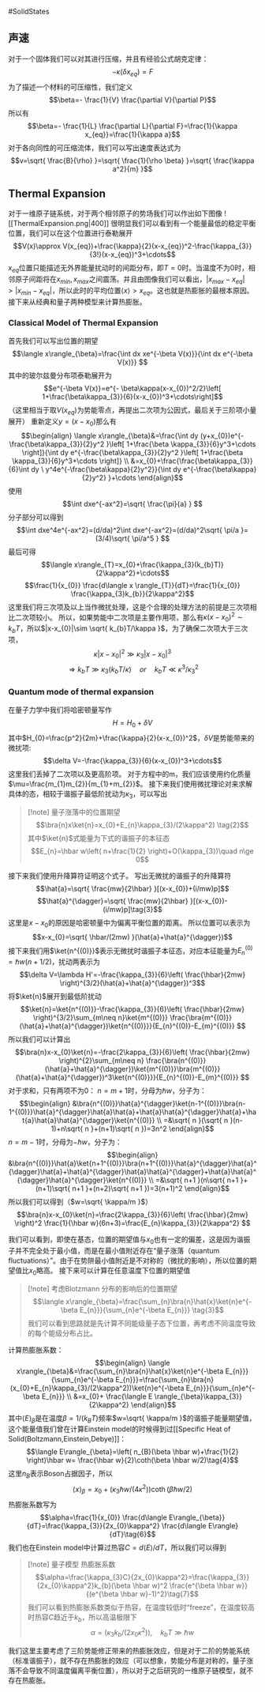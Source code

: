 #SolidStates 
## 声速
对于一个固体我们可以对其进行压缩，并且有经验公式胡克定律：
$$-\kappa(\delta x_{eq})=F$$
为了描述一个材料的可压缩性，我们定义
$$\beta=- \frac{1}{V} \frac{\partial V}{\partial P}$$
所以有
$$\beta=- \frac{1}{L} \frac{\partial L}{\partial F}=\frac{1}{\kappa x_{eq}}=\frac{1}{\kappa a}$$
对于各向同性的可压缩流体，我们可以写出速度表达式为
$$v=\sqrt{ \frac{B}{\rho} }=\sqrt{ \frac{1}{\rho \beta} }=\sqrt{ \frac{\kappa a^2}{m} }$$
## Thermal Expansion
对于一维原子链系统，对于两个相邻原子的势场我们可以作出如下图像
![[ThermalExpansion.png|400]]
很明显我们可以看到有一个能量最低的稳定平衡位置，我们可以在这个位置进行泰勒展开
$$V(x)\approx V(x_{eq})+\frac{\kappa}{2}(x-x_{eq})^2-\frac{\kappa_{3}}{3!}(x-x_{eq})^3+\cdots$$
$x_{eq}$位置只能描述无外界能量扰动时的间距分布，即$T=0$时。当温度不为0时，相邻原子间距将在$x_{min},x_{max}$之间震荡。并且由图像我们可以看出，$|x_{max}-x_{eq}|>|x_{min}-x_{eq}|$，所以此时的平均位置$\langle x\rangle>x_{eq}$。这也就是热膨胀的最根本原因。接下来从经典和量子两种模型来计算热膨胀。

### Classical Model of Thermal Expansion
首先我们可以写出位置的期望
$$\langle x\rangle_{\beta}=\frac{\int dx xe^{-\beta V(x)}}{\int dx e^{-\beta V(x)}} $$
其中的玻尔兹曼分布项泰勒展开为
$$e^{-\beta V(x)}=e^{- \beta\kappa(x-x_{0})^2/2}\left[ 1+\frac{\beta\kappa_{3}}{6}(x-x_{0})^3+\cdots\right]$$
（这里相当于取$V(x_{eq})$为势能零点，再提出二次项为公因式，最后关于三阶项小量展开）
重新定义$y=(x-x_{0})$那么有
$$\begin{align}
\langle x\rangle_{\beta}&=\frac{\int dy (y+x_{0})e^{-\frac{\beta\kappa_{3}}{2}y^2 }\left[ 1+\frac{\beta \kappa_{3}}{6}y^3+\cdots \right]}{\int dy e^{-\frac{\beta\kappa_{3}}{2}y^2 }\left[ 1+\frac{\beta \kappa_{3}}{6}y^3+\cdots \right]} \\
&=x_{0}+\frac{\frac{\beta\kappa_{3}}{6}\int dy \ y^4e^{-\frac{\beta\kappa}{2}y^2}}{\int dy e^{-\frac{\beta\kappa}{2}y^2} }+\cdots 
\end{align}$$
使用
$$\int dxe^{-ax^2}=\sqrt{ \frac{\pi}{a} } $$
分子部分可以得到
$$\int dxe^4e^{-ax^2}=(d/da)^2\int dxe^{-ax^2}=(d/da)^2\sqrt{ \pi/a }=(3/4)\sqrt{ \pi/a^5 }  $$
最后可得
$$\langle x\rangle_{T}=x_{0}+\frac{\kappa_{3}(k_{b}T)}{2\kappa^2}+\cdots$$
$$\frac{1}{x_{0}}  \frac{d\langle x \rangle_{T}}{dT}=\frac{1}{x_{0}} \frac{\kappa_{3}k_{b}}{2\kappa^2}$$
这里我们将三次项及以上当作微扰处理，这是个合理的处理方法的前提是三次项相比二次项较小。
所以，如果势能中二次项是主要作用项，那么有$\kappa(x-x_{0})^2\sim k_{b}T$，所以$|x-x_{0}|\sim \sqrt{ k_{b}T/\kappa }$，为了确保二次项大于三次项，
$$\kappa|x-x_{0}|^2\gg\kappa_{3}|x-x_{0}|^3$$
$$\Rightarrow k_{b}T\gg\kappa_{3}(k_{b}T/\kappa)\quad or \quad k_{b}T\ll\kappa^3/\kappa^2_{3}$$

### Quantum mode of thermal expansion
在量子力学中我们将哈密顿量写作
$$H=H_{0}+\delta V\tag{1}$$
其中$H_{0}=\frac{p^2}{2m}+\frac{\kappa}{2}(x-x_{0})^2$，$\delta V$是势能带来的微扰项:
$$\delta V=-\frac{\kappa_{3}}{6}(x-x_{0})^3+\cdots$$
这里我们丢掉了二次项以及更高阶项。
对于方程中的m，我们应该使用约化质量$\mu=\frac{m_{1}m_{2}}{m_{1}+m_{2}}$。
接下来我们使用微扰理论对来求解具体的态，相较于谐振子最低阶扰动为$\kappa_{3}$，可以写出
>[!note] 量子涨落中的位置期望
>$$\bra{n}x\ket{n}=x_{0}+E_{n}\kappa_{3}/(2\kappa^2)  \tag{2}$$
其中$\ket{n}$式能量为下式的谐振子的本征态
$$E_{n}=\hbar w\left( n+\frac{1}{2} \right)+O(\kappa_{3})\quad n\ge 0$$

接下来我们使用升降算符证明这个式子。
写出无微扰的谐振子的升降算符
$$\hat{a}=\sqrt{ \frac{mw}{2\hbar} }[(x-x_{0})+(i/mw)p]$$
$$\hat{a}^{\dagger}=\sqrt{ \frac{mw}{2\hbar} }[(x-x_{0})-(i/mw)p]\tag{3}$$
这里是$x-x_{0}$的原因是哈密顿量中为偏离平衡位置的距离。
所以位置可以表示为
$$x-x_{0}=\sqrt{ \hbar/(2mw) }(\hat{a}+\hat{a}^{\dagger})$$
接下来我们用$\ket{n^{(0)}}$表示无微扰时谐振子本征态，对应本征能量为$E_{n}^{(0)}=\hbar w(n+1/2)$，扰动两表示为
$$\delta V=\lambda H'=-\frac{\kappa_{3}}{6}\left( \frac{\hbar}{2mw} \right)^{3/2}(\hat{a}+\hat{a}^{\dagger})^3$$
将$\ket{n}$展开到最低阶扰动
$$\ket{n}=\ket{n^{(0)}}-\frac{\kappa_{3}}{6}\left( \frac{\hbar}{2mw} \right)^{3/2}\sum_{m\neq n}\ket{m^{(0)}} \frac{\bra{m^{(0)}}(\hat{a}+\hat{a}^{\dagger})\ket{n^{(0)}}}{E_{n}^{(0)}-E_{m}^{(0)}}     $$
所以我们可以计算出
$$\bra{n}x-x_{0}\ket{n}=-\frac{2\kappa_{3}}{6}\left( \frac{\hbar}{2mw} \right)^{2}\sum_{m\neq n} \frac{\bra{n^{(0)}}(\hat{a}+\hat{a}^{\dagger})\ket{m^{(0)}}\bra{m^{(0)}}(\hat{a}+\hat{a}^{\dagger})^3\ket{n^{(0)}}}{E_{n}^{(0)}-E_{m}^{(0)}}       $$
对于求和，只有两项不为0：
$n=m+1$时，分母为$\hbar w$，分子为：
$$\begin{align}
&\bra{n^{(0)}}\hat{a}^{\dagger}\ket{n-1^{(0)}}\bra{n-1^{(0)}}\hat{a}^{\dagger}\hat{a}\hat{a}+\hat{a}\hat{a}^{\dagger}\hat{a}+\hat{a}\hat{a}\hat{a}^{\dagger}\ket{n^{(0)}} \\
=&\sqrt{ n }(\sqrt{ n }(n-1)+n\sqrt{ n }+(n+1)\sqrt{ n })=3n^2 
\end{align}$$
$n=m-1$时，分母为$-\hbar w$，分子为：
$$\begin{align}
&\bra{n^{(0)}}\hat{a}\ket{n+1^{(0)}}\bra{n+1^{(0)}}\hat{a}^{\dagger}\hat{a}^{\dagger}\hat{a}+\hat{a}^{\dagger}\hat{a}\hat{a}^{\dagger}+\hat{a}\hat{a}^{\dagger}\hat{a}^{\dagger}\ket{n^{(0)}} \\
=&\sqrt{ n+1 }(n\sqrt{ n+1 }+(n+1)\sqrt{ n+1 }+(n+2)\sqrt{ n+1 })=3(n+1)^2    
\end{align}$$
所以我们可以得到（$w=\sqrt{ \kappa/m }$）
$$\bra{n}x-x_{0}\ket{n}=\frac{2\kappa_{3}}{6}\left( \frac{\hbar}{2mw} \right)^2 \frac{1}{\hbar w}(6n+3)=\frac{E_{n}\kappa_{3}}{2\kappa^2}  $$

我们可以看到，即使在基态，位置的期望值与$x_{0}$也有一定的偏差，这是因为谐振子并不完全处于最小值，而是在最小值附近存在“量子涨落（quantum fluctuations）”。由于在势阱最小值附近是不对称的（微扰的影响），所以位置的期望值比$x_{0}$略高。
接下来可以计算在任意温度下位置的期望值
>[!note] 考虑Blotzmann 分布的影响后的位置期望
>$$\langle x\rangle_{\beta}=\frac{\sum_{n}\bra{n}\hat{x}\ket{n}e^{-\beta E_{n}}}{\sum_{n}e^{-\beta E_{n}}}  \tag{3}$$
>我们可以看到思路就是先计算不同能级量子态下位置，再考虑不同温度导致的每个能级分布占比。

计算热膨胀系数：
$$\begin{align}
\langle x\rangle_{\beta}&=\frac{\sum_{n}\bra{n}\hat{x}\ket{n}e^{-\beta E_{n}}}{\sum_{n}e^{-\beta E_{n}}}=\frac{\sum_{n}\bra{n}(x_{0}+E_{n}\kappa_{3}/(2\kappa^2))\ket{n}e^{-\beta E_{n}}}{\sum_{n}e^{-\beta E_{n}}} \\
&=x_{0}+ \frac{\langle E \rangle_{\beta}\kappa_{3}}{2\kappa^2}
\end{align}$$
其中$\langle E\rangle_{\beta}$是在温度$\beta=1/(k_{B}T)$频率$w=\sqrt{ \kappa/m }$的谐振子能量期望值，这个能量值我们曾在计算Einstein model的时候得到过[[Specific Heat of Solid(Boltzmann,Einstein,Debye)]]：
$$\langle E\rangle_{\beta}=\left( n_{B}(\beta \hbar w)+\frac{1}{2} \right)\hbar w= \frac{\hbar w}{2}\coth(\beta \hbar w/2)\tag{4}$$
这里$n_{B}$表示Boson占据因子，所以
$$\langle x\rangle_{\beta}=x_{0}+(\kappa_{3}\hbar w/(4\kappa^2))\coth(\beta \hbar w/2)\tag{5}$$
热膨胀系数写为
$$\alpha=\frac{1}{x_{0}} \frac{d\langle E\rangle_{\beta}}{dT}=\frac{\kappa_{3}}{2x_{0}\kappa^2} \frac{d\langle E\rangle}{dT}\tag{6}$$
我们也在Einstein model中计算过热容$C=d\langle E\rangle/dT\tag{6}$，所以我们可以得到
>[!note] 量子模型 热膨胀系数
>$$\alpha=\frac{\kappa_{3}C}{2x_{0}\kappa^2}=\frac{\kappa_{3}}{2x_{0}\kappa^2}k_{b}(\beta \hbar w)^2 \frac{e^{\beta \hbar w}}{(e^{\beta \hbar w}-1)^2}\tag{7}$$
>我们可以看到热膨胀系数类似于热容，在温度较低时“freeze”，在温度较高时热容$C$趋近于$k_{b}$，所以高温极限下
>$$\alpha=(\kappa_{3}k_{b}/(2x_{0}\kappa^2)),\quad k_{b}T\gg \hbar w$$


我们这里主要考虑了三阶势能修正带来的热膨胀效应，但是对于二阶的势能系统（标准谐振子），就不存在热膨胀的效应（可以想象，势能分布是对称的，量子涨落不会导致不同温度偏离平衡位置），所以对于之后研究的一维原子链模型，就不存在热膨胀。